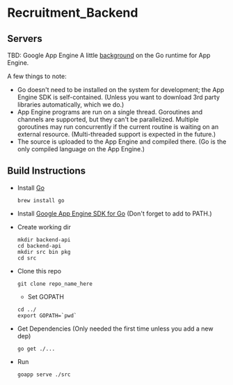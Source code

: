 # Recruitment_Backend

## Servers

TBD: Google App Engine
A little [background](http://blog.golang.org/go-and-google-app-engine) on the Go runtime for App Engine.

A few things to note:

* Go doesn't need to be installed on the system for development; the App Engine SDK is self-contained. (Unless you want to download 3rd party libraries automatically, which we do.)
* App Engine programs are run on a single thread. Goroutines and channels are supported, but they can't be parallelized. Multiple goroutines may run concurrently if the current routine is waiting on an external resource. (Multi-threaded support is expected in the future.)
* The source is uploaded to the App Engine and compiled there. (Go is the only compiled language on the App Engine.)

## Build Instructions


* Install [Go](http://golang.org/doc/install)
  
  ```
  brew install go
  ```
  
* Install [Google App Engine SDK for Go](https://developers.google.com/appengine/downloads) (Don't forget to add to PATH.)

* Create working dir

  ```
  mkdir backend-api
  cd backend-api
  mkdir src bin pkg
  cd src
  ```

* Clone this repo
  
  ```
  git clone repo_name_here
  ```

  * Set GOPATH

  ```
  cd ../
  export GOPATH=`pwd`
  ```

* Get Dependencies (Only needed the first time unless you add a new dep)

  ```
  go get ./...
  ```

* Run

  ```
  goapp serve ./src
  ```
